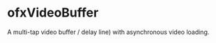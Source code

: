 ofxVideoBuffer
==============

A multi-tap video buffer / delay line) with asynchronous video loading.